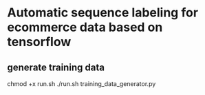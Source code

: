 # Automatic sequence labeling for ecommerce data based on tensorflow

## generate training data
chmod +x run.sh
./run.sh training_data_generator.py

